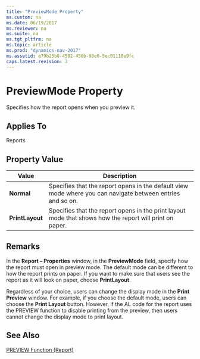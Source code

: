 ```yaml
---
title: "PreviewMode Property"
ms.custom: na
ms.date: 06/19/2017
ms.reviewer: na
ms.suite: na
ms.tgt_pltfrm: na
ms.topic: article
ms.prod: "dynamics-nav-2017"
ms.assetid: e79b25b8-4582-450b-93e0-5ec01110e9fc
caps.latest.revision: 3
---
```

# PreviewMode Property
Specifies how the report opens when you preview it.  

## Applies To  
 Reports  

## Property Value  

|Value|Description|  
|-----------|-----------------|  
|**Normal**|Specifies that the report opens in the default view mode where you can navigate between entries and so on.|  
|**PrintLayout**|Specifies that the report opens in the print layout mode that shows how the report will print on paper.|  

## Remarks  
 In the **Report – Properties** window, in the **PreviewMode** field, specify how the report must open in preview mode. The default mode can be different to how the report prints on paper. If you want to make sure that users see the report as it will look on paper, choose **PrintLayout**.  

 Regardless of your choice, users can change the display mode in the **Print Preview** window. For example, if you choose the default mode, users can choose the **Print Layout** button. However, if the AL code for the report uses the PREVIEW function to disable printing from the preview, then users cannot change the display mode to print layout.  

## See Also  
<!--
 [Report Design Overview](../devenv-report-design-overview.md)   
 [Designing Reports](../devenv-designing-reports.md)   
 [Printing Reports](../devenv-printing-reports.md)   -->
 [PREVIEW Function (Report)](../devenv-preview-method-report.md)
